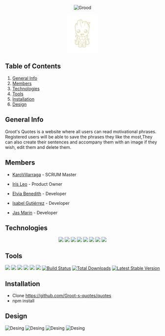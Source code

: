 <p align="center"><img src="https://user-images.githubusercontent.com/116794919/219678030-ae8bff45-2ed5-4043-b804-5ee4776dbbbc.png" width="300" alt="Grood"></p>

<p align="center"><img src="https://github.com/Groot-s-quotes/quotes/blob/front-structure/groot-s-quotes-react/public/mini_groot.png" width="100" alt="Grood"></p>
<p align="center">

## Table of Contents
1. [General Info](#general-info)
2. [Members](#members) 
3. [Technologies](#technologies)
4. [Tools](#tools)
5. [Installation](#installation)
6. [Design](#design)
    </p>
## General Info
<p>Groot's Quotes is a website where all users can read motivational phrases. Registered users will be able to save the phrases they like the most,They can also create their sentences and accompany them with an image if they wish, edit them and delete them.</p>

 ## Members  
  
- [KaroVillarraga](https://github.com/KaroVillarraga) - SCRUM Master

- [Iris Leo](https://github.com/mauisiri) - Product Owner

- [Elvia Benedith](https://github.com/ElviaBth) - Developer

- [Isabel Gutiérrez](https://github.com/IsabelGuMo) - Developer

- [Jas Marin](https://github.com/JasMarin) - Developer

## Technologies
 <p align="center">
 <img src= "https://img.shields.io/badge/NPM-%23000000.svg?style=for-the-badge&logo=npm&logoColor=white"></img> 
 <img src= "https://img.shields.io/badge/node.js-6DA55F?style=for-the-badge&logo=node.js&logoColor=white"></img> 
 <img src= "https://img.shields.io/badge/react-%2320232a.svg?style=for-the-badge&logo=react&logoColor=%2361DAFB"></img> 
 <img src= "https://img.shields.io/badge/apache-%23D42029.svg?style=for-the-badge&logo=apache&logoColor=white"></img>
  <img src= "https://img.shields.io/badge/css3-%231572B6.svg?style=for-the-badge&logo=css3&logoColor=white"></img>
  <img src= "https://img.shields.io/badge/html5-%23E34F26.svg?style=for-the-badge&logo=html5&logoColor=white"></img>
  <img src= "https://img.shields.io/badge/javascript-%23323330.svg?style=for-the-badge&logo=javascript&logoColor=%23F7DF1E"></img>
  <img src= "https://img.shields.io/badge/php-%23777BB4.svg?style=for-the-badge&logo=php&logoColor=white">
 </p>
 
 ## Tools
 <p align="center"><a herf="https://www.figma.com/file/j3PmBXAYaB5q9chh5o23tw/Quotes?node-id=0%3A1&t=wIPAO9j1BXSjwg2G-0"><img src= "https://img.shields.io/badge/figma-%23F24E1E.svg?style=for-the-badge&logo=figma&logoColor=white"></a>
 <a href="https://github.com/Groot-s-quotes/quotes/tree/main/groot-s-quotes-react/public"><img src= "https://img.shields.io/badge/Github-%2300C4CC.svg?style=for-the-badge&logo=Canva&logoColor=white"></a>
 <a herf="https://trello.com/b/MEFwJ2xu/frases"><img src= "https://img.shields.io/badge/Trello-%23026AA7.svg?style=for-the-badge&logo=Trello&logoColor=white"></img>
 <img src= "https://img.shields.io/badge/mysql-%2300f.svg?style=for-the-badge&logo=mysql&logoColor=white"></a>
  <img src= "https://img.shields.io/badge/bootstrap-%23563D7C.svg?style=for-the-badge&logo=bootstrap&logoColor=white"></img> <img src=  "https://img.shields.io/badge/laravel-%23FF2D20.svg?style=for-the-badge&logo=laravel&logoColor=white"></img> 
 <a href="https://github.com/laravel/framework/actions"><img src="https://github.com/laravel/framework/workflows/tests/badge.svg" alt="Build Status"></a>
<a href="https://packagist.org/packages/laravel/framework"><img src="https://img.shields.io/packagist/dt/laravel/framework" alt="Total Downloads"></a>
<a href="https://packagist.org/packages/laravel/framework"><img src="https://img.shields.io/packagist/v/laravel/framework" alt="Latest Stable Version"></a>


## Installation

* Clone https://github.com/Groot-s-quotes/quotes
* npm install


## Design

<img src="https://user-images.githubusercontent.com/116794919/219687439-739b830b-4b90-4e9f-b9c6-ab0f0fdc58bb.png" width="600" alt="Desing">
<img src="https://user-images.githubusercontent.com/116794919/219687829-b4bd5437-c618-4288-aa3d-5463ed2091d7.png" width="600" alt="Desing">
<img src="https://user-images.githubusercontent.com/116794919/219688150-c208628f-b756-49c1-ac1d-2b1575819e62.png" width="600" alt="Desing">
<img src="https://user-images.githubusercontent.com/116794919/219688473-2067b724-751d-46db-ab4b-47b5fe01eea6.png" width="300" alt="Desing">
